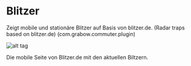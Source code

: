 # Blitzer
Zeigt mobile und stationäre Blitzer auf Basis von blitzer.de. (Radar traps based on blitzer.de) (com.grabow.commuter.plugin)


![alt tag](https://lh5.ggpht.com/A7WsXYfkm0PtCFvUAwdWcXdcj2pYEeM4AweCvQlFnF7OTy6zGLVhVJTLnM6w0EA06w=w300)

Die mobile Seite von Blitzer.de mit den aktuellen Biltzern.
